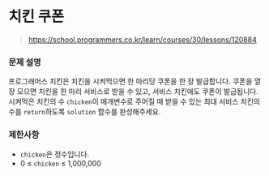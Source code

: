 # 치킨 쿠폰

> https://school.programmers.co.kr/learn/courses/30/lessons/120884

### 문제 설명

프로그래머스 치킨은 치킨을 시켜먹으면 한 마리당 쿠폰을 한 장 발급합니다. 쿠폰을 열 장 모으면 치킨을 한 마리 서비스로 받을 수 있고, 서비스 치킨에도 쿠폰이 발급됩니다. 시켜먹은 치킨의 수 `chicken`이 매개변수로 주어질 때 받을 수 있는 최대 서비스 치킨의 수를 `return`하도록 `solution` 함수를 완성해주세요.

### 제한사항

- `chicken`은 정수입니다.
- 0 ≤ `chicken` ≤ 1,000,000
